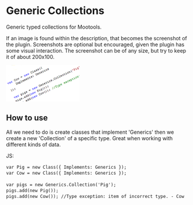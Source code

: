 Generic Collections
===========

Generic typed collections for Mootools. 

If an image is found within the description, that becomes the screenshot of the plugin. Screenshots are optional but encouraged, given the plugin has some visual interaction. The screenshot can be of any size, but try to keep it of about 200x100.

![Screenshot](http://github.com/nicbell/MooCollections/raw/master/logo.png)

How to use
----------

All we need to do is create classes that implement 'Generics' then we create a new 'Collection' of a specific type. Great when working with different kinds of data.

JS:

	var Pig = new Class({ Implements: Generics });
	var Cow = new Class({ Implements: Generics });

	var pigs = new Generics.Collection('Pig');
	pigs.add(new Pig());
	pigs.add(new Cow()); //Type exception: item of incorrect type. - Cow
